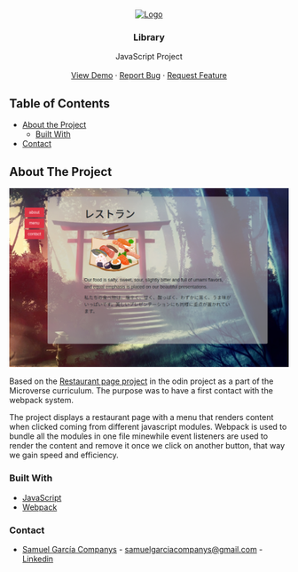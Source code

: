 <br />
<p align="center">
  <a href="#">
    <img src="images/logolibrary.png" alt="Logo">
  </a>

  <h3 align="center">Library</h3>

  <p align="center">
    JavaScript Project
    <br />
    <br />
    <a href="#">View Demo</a>
    ·
    <a href="https://github.com/samgaco/restaurantpage/issues">Report Bug</a>
    ·
    <a href="https://github.com/samgaco/restaurantpage/issues">Request Feature</a>
  </p>
</p>


<!-- TABLE OF CONTENTS -->
## Table of Contents

* [About the Project](#about-the-project)
  * [Built With](#built-with)
* [Contact](#Contact)




<!-- ABOUT THE PROJECT -->
## About The Project

  <a href="#">
    <img src="images/restaurantmain.png" alt="Logo">
  </a>

Based on the [ Restaurant page project](https://www.theodinproject.com/courses/javascript/lessons/restaurant-page) in the odin project as a part of the Microverse curriculum. The purpose was to have a first contact with the webpack system.

The project displays a restaurant page with a menu that renders content when clicked coming from different javascript modules. Webpack is used to bundle all the modules in one file minewhile event listeners are used to render the content and remove it once we click on another button, that way we gain speed and efficiency.

### Built With
* [JavaScript](https://www.javascript.com/)
* [Webpack](https://webpack.js.org/)


### Contact

* [Samuel García Companys](https://github.com/samgaco) - samuelgarciacompanys@gmail.com - [Linkedin](https://www.linkedin.com/in/samuel-garc%C3%ADa-companys-0a848284/)
